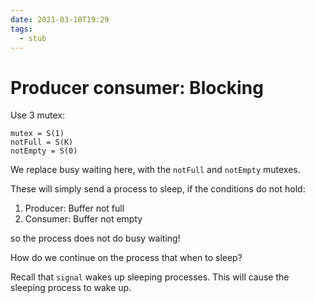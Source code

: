 ```yaml
---
date: 2021-03-10T19:29
tags: 
  - stub
---
```


# Producer consumer: Blocking

Use 3 mutex:

```
mutex = S(1)
notFull = S(K)
notEmpty = S(0)
```

We replace busy waiting here, with the `notFull` and `notEmpty` mutexes.

These will simply send a process to sleep, if the conditions do not hold:
1. Producer: Buffer not full
2. Consumer: Buffer not empty

so the process does not do busy waiting!

How do we continue on the process that when to sleep?

Recall that `signal` wakes up sleeping processes.
This will cause the sleeping process to wake up.
